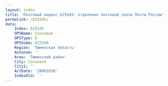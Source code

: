 ```yaml
---
layout: index
title: 'Почтовый индекс 625545: отделение почтовой связи Почты России'
permalink: /625545/
data:
    Index: 625545
    OPSName: Сосновое
    OPSType: О
    OPSSubm: 625500
    Region: 'Тюменская область'
    Autonom: ''
    Area: 'Тюменский район'
    City: Сосновое
    City1: ''
    ActDate: '20001030'
    IndexOld: ''
---
```

